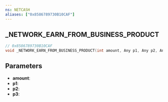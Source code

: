 ```yaml
---
ns: NETCASH
aliases: ["0x8586789730B10CAF"]
---
```

## _NETWORK_EARN_FROM_BUSINESS_PRODUCT

```c
// 0x8586789730B10CAF
void _NETWORK_EARN_FROM_BUSINESS_PRODUCT(int amount, Any p1, Any p2, Any p3);
```

## Parameters
* **amount**:
* **p1**:
* **p2**:
* **p3**:


